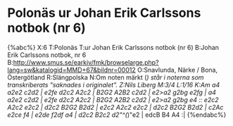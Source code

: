 # Polonäs ur Johan Erik Carlssons notbok (nr 6)

{%abc%}
X:6
T:Polonäs
T:ur Johan Erik Carlssons notbok (nr 6)
B:Johan Erik Carlssons notbok, nr 6
B:http://www.smus.se/earkiv/fmk/browselarge.php?lang=sw&katalogid=MMD+67&bildnr=00012
O:Snavlunda, Närke / Bona, Östergötland
R:Slängpolska
N:Om noten märkt (*) står i noterna som transkriberats "saknades i originalet".
Z:Nils Liberg
M:3/4
L:1/16
K:Am
a4 a2e2 c2d2 | e2fe d2c2 A2c2 | B2G2 A2B2 c2d2 | e2>a2 g2bg e2fg |
a4 a2e2 c2d2 | e2fe d2c2 A2c2 | B2G2 A2B2 c2d2 | e2>a2 g2bg e4 ::
e2c2 A2c2 e2c2 | d2c2 B2G2 B2d2 | e2c2 A2c2 e2c2 | d2c2 B2G2 B2d2 |
c2Ac e2ce f4 | e2de f2df a4 | d2c2 B2c2 d2"^(*)"e2 | edcB B4 A4 :|
{%endabc%}
